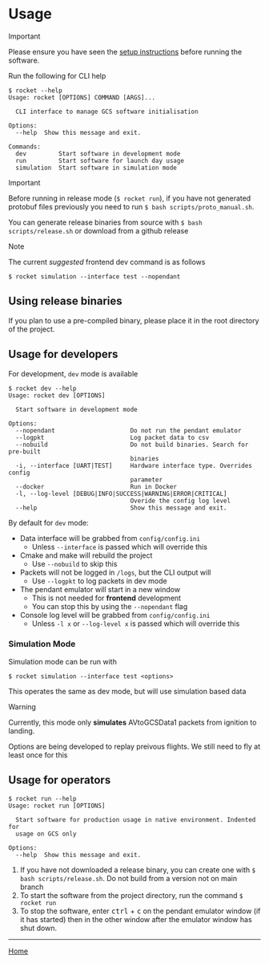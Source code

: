 # Usage

> [!IMPORTANT]
> Please ensure you have seen the [setup instructions](setup.md) before running the software.

Run the following for CLI help

```terminal
$ rocket --help
Usage: rocket [OPTIONS] COMMAND [ARGS]...

  CLI interface to manage GCS software initialisation

Options:
  --help  Show this message and exit.

Commands:
  dev         Start software in development mode
  run         Start software for launch day usage
  simulation  Start software in simulation mode
```

> [!IMPORTANT]
> Before running in release mode (`$ rocket run`), if you have not generated protobuf files previously you need to run `$ bash scripts/proto_manual.sh`.
> 
> You can generate release binaries from source with `$ bash scripts/release.sh` or download from a github release 


> [!NOTE] 
> The current *suggested* frontend dev command is as follows
> ```
> $ rocket simulation --interface test --nopendant    
> ```

## Using release binaries

If you plan to use a pre-compiled binary, please place it in the root directory of the project.

## Usage for developers

For development, `dev` mode is available

```terminal
$ rocket dev --help                       
Usage: rocket dev [OPTIONS]

  Start software in development mode

Options:
  --nopendant                     Do not run the pendant emulator
  --logpkt                        Log packet data to csv
  --nobuild                       Do not build binaries. Search for pre-built
                                  binaries
  -i, --interface [UART|TEST]     Hardware interface type. Overrides config
                                  parameter
  --docker                        Run in Docker
  -l, --log-level [DEBUG|INFO|SUCCESS|WARNING|ERROR|CRITICAL]
                                  Overide the config log level
  --help                          Show this message and exit.
```

By default for `dev` mode: 
- Data interface will be grabbed from `config/config.ini`
  - Unless `--interface` is passed which will override this
- Cmake and make will rebuild the project
  - Use `--nobuild` to skip this
- Packets will not be logged in `/logs`, but the CLI output will
  - Use `--logpkt` to log packets in dev mode
- The pendant emulator will start in a new window
  - This is not needed for **frontend** development
  - You can stop this by using the `--nopendant` flag
- Console log level will be grabbed from `config/config.ini`
  - Unless `-l x` or `--log-level x` is passed which will override this

### Simulation Mode

Simulation mode can be run with 

```terminal
$ rocket simulation --interface test <options>
```

This operates the same as dev mode, but will use simulation based data 

> [!WARNING]
> Currently, this mode only **simulates** AVtoGCSData1 packets from ignition to landing.
> 
> Options are being developed to replay preivous flights. We still need to fly at least once for this

## Usage for operators

```terminal
$ rocket run --help
Usage: rocket run [OPTIONS]

  Start software for production usage in native environment. Indented for
  usage on GCS only

Options:
  --help  Show this message and exit.
```

1. If you have not downloaded a release binary, you can create one with `$ bash scripts/release.sh`. Do not build from a version not on main branch
2. To start the software from the project directory, run the command `$ rocket run`
3. To stop the software, enter <kbd>ctrl</kbd> + <kbd>c</kbd> on the pendant emulator window (if it has started) then in the other window after the emulator window has shut down. 
 
---

[Home](../README.md)
